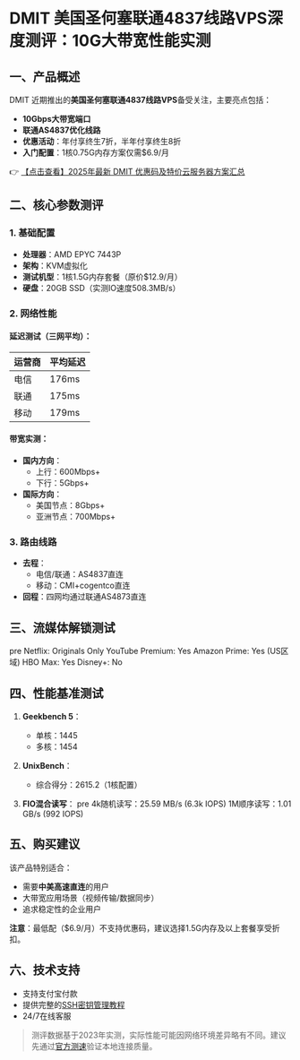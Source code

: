 # DMIT 美国圣何塞联通4837线路VPS深度测评：10G大带宽性能实测

## 一、产品概述

DMIT 近期推出的**美国圣何塞联通4837线路VPS**备受关注，主要亮点包括：

- **10Gbps大带宽端口**
- **联通AS4837优化线路**
- **优惠活动**：年付享终生7折，半年付享终生8折
- **入门配置**：1核0.75G内存方案仅需$6.9/月

👉 [【点击查看】2025年最新 DMIT 优惠码及特价云服务器方案汇总](https://bit.ly/dmit_coupon)

## 二、核心参数测评

### 1. 基础配置
- **处理器**：AMD EPYC 7443P
- **架构**：KVM虚拟化
- **测试机型**：1核1.5G内存套餐（原价$12.9/月）
- **硬盘**：20GB SSD（实测IO速度508.3MB/s）

### 2. 网络性能
#### 延迟测试（三网平均）：
| 运营商 | 平均延迟 |
|--------|----------|
| 电信   | 176ms    |
| 联通   | 175ms    |
| 移动   | 179ms    |

#### 带宽实测：
- **国内方向**：
  - 上行：600Mbps+
  - 下行：5Gbps+
- **国际方向**：
  - 美国节点：8Gbps+
  - 亚洲节点：700Mbps+

### 3. 路由线路
- **去程**：
  - 电信/联通：AS4837直连
  - 移动：CMI+cogentco直连
- **回程**：四网均通过联通AS4873直连

## 三、流媒体解锁测试
pre
Netflix:        Originals Only
YouTube Premium: Yes
Amazon Prime:    Yes (US区域)
HBO Max:        Yes
Disney+:        No

## 四、性能基准测试
1. **Geekbench 5**：
   - 单核：1445
   - 多核：1454

2. **UnixBench**：
   - 综合得分：2615.2（1核配置）

3. **FIO混合读写**：
   pre
   4k随机读写：25.59 MB/s (6.3k IOPS)
   1M顺序读写：1.01 GB/s (992 IOPS)
   

## 五、购买建议
该产品特别适合：
- 需要**中美高速直连**的用户
- 大带宽应用场景（视频传输/数据同步）
- 追求稳定性的企业用户

**注意**：最低配（$6.9/月）不支持优惠码，建议选择1.5G内存及以上套餐享受折扣。

## 六、技术支持
- 支持支付宝付款
- 提供完整的[SSH密钥管理教程](https://bit.ly/dmit_coupon)
- 24/7在线客服

> 测评数据基于2023年实测，实际性能可能因网络环境差异略有不同。建议先通过[官方测速](https://bit.ly/dmit_coupon)验证本地连接质量。